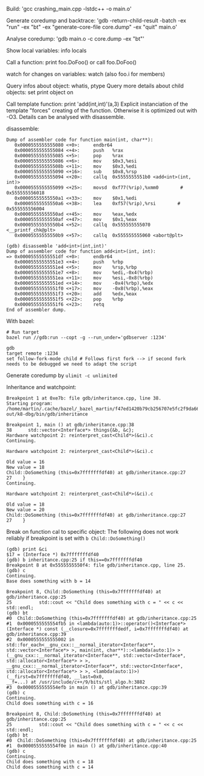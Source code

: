 Build: 
'gcc crashing_main.cpp -lstdc++ -o main.o'

Generate coredump and backtrace: 
'gdb -return-child-result -batch -ex "run" -ex "bt" -ex "generate-core-file core.dump" -ex "quit" main.o'

Analyse coredump: 
'gdb main.o -c core.dump -ex "bt"'

Show local variables: info locals

Call a function: print foo.DoFoo() or call foo.DoFoo()

watch for changes on variables: watch <variable> (also foo.i for members)

Query infos about object: whatis, ptype
Query more details about child objects: set print object on

Call template function: print 'add<int>(int,int)'(a,3)
Explicit instanciation of the template "forces" creating of the function. Otherwise it is optimized out with -O3. Details can be analysed with disassemble.

disassemble:

```
Dump of assembler code for function main(int, char**):
   0x0000555555555080 <+0>:     endbr64
   0x0000555555555084 <+4>:     push   %rax
   0x0000555555555085 <+5>:     pop    %rax
   0x0000555555555086 <+6>:     mov    $0x3,%esi
   0x000055555555508b <+11>:    mov    $0x3,%edi
   0x0000555555555090 <+16>:    sub    $0x8,%rsp
   0x0000555555555094 <+20>:    callq  0x5555555551b0 <add<int>(int, int)>
   0x0000555555555099 <+25>:    movsd  0xf77(%rip),%xmm0        # 0x555555556018
   0x00005555555550a1 <+33>:    mov    $0x1,%edi
   0x00005555555550a6 <+38>:    lea    0xf57(%rip),%rsi        # 0x555555556004
   0x00005555555550ad <+45>:    mov    %eax,%edx
   0x00005555555550af <+47>:    mov    $0x1,%eax
   0x00005555555550b4 <+52>:    callq  0x555555555070 <__printf_chk@plt>
   0x00005555555550b9 <+57>:    callq  0x555555555060 <abort@plt>
```

```
(gdb) disassemble 'add<int>(int,int)'
Dump of assembler code for function add<int>(int, int):
=> 0x00005555555551df <+0>:     endbr64
   0x00005555555551e3 <+4>:     push   %rbp
   0x00005555555551e4 <+5>:     mov    %rsp,%rbp
   0x00005555555551e7 <+8>:     mov    %edi,-0x4(%rbp)
   0x00005555555551ea <+11>:    mov    %esi,-0x8(%rbp)
   0x00005555555551ed <+14>:    mov    -0x4(%rbp),%edx
   0x00005555555551f0 <+17>:    mov    -0x8(%rbp),%eax
   0x00005555555551f3 <+20>:    add    %edx,%eax
   0x00005555555551f5 <+22>:    pop    %rbp
   0x00005555555551f6 <+23>:    retq
End of assembler dump.
```

With bazel:

```
# Run target
bazel run //gdb:run --copt -g --run_under='gdbserver :1234'

gdb
target remote :1234
set follow-fork-mode child # Follows first fork --> if second fork needs to be debugged we need to adapt the script

```

Generate coredump by `ulimit -c unlimited`

Inheritance and watchpoint:

```
Breakpoint 1 at 0xe7b: file gdb/inheritance.cpp, line 38.
Starting program: /home/martin/.cache/bazel/_bazel_martin/f47ed1420b79cb256707e5fc2f9da665/execroot/codewars/bazel-out/k8-dbg/bin/gdb/inheritance 

Breakpoint 1, main () at gdb/inheritance.cpp:38
38	    std::vector<Interface*> things{&b, &c};
Hardware watchpoint 2: reinterpret_cast<Child*>(&ci).c
Continuing.

Hardware watchpoint 2: reinterpret_cast<Child*>(&ci).c

Old value = 16
New value = 18
Child::DoSomething (this=0x7fffffffdf40) at gdb/inheritance.cpp:27
27	  }
Continuing.

Hardware watchpoint 2: reinterpret_cast<Child*>(&ci).c

Old value = 18
New value = 20
Child::DoSomething (this=0x7fffffffdf40) at gdb/inheritance.cpp:27
27	  }
```

Break on function cal to specific object:
The following does not work reliably if breakpoint is set with `b Child::DoSomething()`

```
(gdb) print &ci
$17 = (Interface *) 0x7fffffffdf40
(gdb) b inheritance.cpp:25 if this==0x7fffffffdf40
Breakpoint 8 at 0x5555555550f4: file gdb/inheritance.cpp, line 25.
(gdb) c
Continuing.
Base does something with b = 14

Breakpoint 8, Child::DoSomething (this=0x7fffffffdf40) at gdb/inheritance.cpp:25
25          std::cout << "Child does something with c = " << c << std::endl;
(gdb) bt
#0  Child::DoSomething (this=0x7fffffffdf40) at gdb/inheritance.cpp:25
#1  0x0000555555554fb5 in <lambda(auto:1)>::operator()<Interface*>(Interface *) const (__closure=0x7fffffffdedf, i=0x7fffffffdf40) at gdb/inheritance.cpp:39
#2  0x0000555555555002 in std::for_each<__gnu_cxx::__normal_iterator<Interface**, std::vector<Interface*> >, main(int, char**)::<lambda(auto:1)> >(__gnu_cxx::__normal_iterator<Interface**, std::vector<Interface*, std::allocator<Interface*> > >, __gnu_cxx::__normal_iterator<Interface**, std::vector<Interface*, std::allocator<Interface*> > >, <lambda(auto:1)>) (__first=0x7fffffffdf40, __last=0x0,
__f=...) at /usr/include/c++/9/bits/stl_algo.h:3882
#3  0x0000555555554efb in main () at gdb/inheritance.cpp:39
(gdb) c
Continuing.
Child does something with c = 16

Breakpoint 8, Child::DoSomething (this=0x7fffffffdf40) at gdb/inheritance.cpp:25
25          std::cout << "Child does something with c = " << c << std::endl;
(gdb) bt
#0  Child::DoSomething (this=0x7fffffffdf40) at gdb/inheritance.cpp:25
#1  0x0000555555554f0e in main () at gdb/inheritance.cpp:40
(gdb) c
Continuing.
Child does something with c = 18
Child does something with c = 14
```
